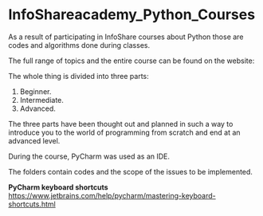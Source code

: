 # InfoShareacademy_Python_Courses

As a result of participating in InfoShare courses about Python those are codes and algorithms done during classes.

The full range of topics and the entire course can be found on the website:

The whole thing is divided into three parts:

  1. Beginner.
  2. Intermediate.
  3. Advanced.

The three parts have been thought out and planned in such a way to introduce you to the world of programming from scratch and end at an advanced level.

During the course, PyCharm was used as an IDE.

The folders contain codes and the scope of the issues to be implemented.

**PyCharm keyboard shortcuts**
https://www.jetbrains.com/help/pycharm/mastering-keyboard-shortcuts.html
